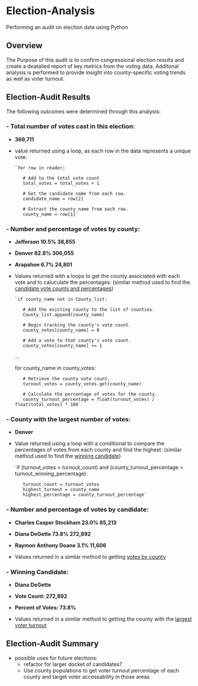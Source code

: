 # Election-Analysis
Performing an audit on election data using Python 

## Overview
The Purpose of this audit is to confirm congressional election results and create a deatailed report of key metrics from the voting data. Additonal analysis is performed to provide insight into county-specific voting trends as well as voter turnout. 

## Election-Audit Results

The following outcomes were determined through this analysis: 

### - Total number of votes cast in this election:
   - **369,711**
   - value returned using a loop, as each row in the data represents a unique vote:
        
         `for row in reader:
            
            # Add to the total vote count
            total_votes = total_votes + 1
        
            # Get the candidate name from each row.
            candidate_name = row[2]

            # Extract the county name from each row.
            county_name = row[1]`

### - Number and percentage of votes by county:
   - **Jefferson   10.5%   38,855**
   - **Denver      82.8%   306,055**
   - **Arapahoe    6.7%    24,801**
  
   - Values returned with a loops to get the county associated with each vote and to caluculate the percentages:
   (similar method used to find the [candidate vote counts and percentages](https://github.com/TheodoraNell/Election-Analysis/blob/main/README.md#--number-and-percentage-of-votes-by-candidate))
       
         `if county_name not in County_list:
        
            # Add the existing county to the list of counties.
            County_list.append(county_name)

            # Begin tracking the county's vote count.
            county_votes[county_name] = 0

            # Add a vote to that county's vote count.
            county_votes[county_name] += 1
        
        ...
        
        for county_name in county_votes:

            # Retrieve the county vote count.
            turnout_votes = county_votes.get(county_name)
            
            # Calculate the percentage of votes for the county.
            county_turnout_percentage = float(turnout_votes) / float(total_votes) * 100`
        
### - County with the largest number of votes: 
   - **Denver**
   - Value returned using a loop with a conditional to compare the percentages of votes from each county and find the highest:
   (similar method used to find the [winning candidate](https://github.com/TheodoraNell/Election-Analysis/blob/main/README.md#--winning-candidate-diana-degette))

        `if (turnout_votes > turnout_count) and (county_turnout_percentage > turnout_winning_percentage):
        
            turnout_count = turnout_votes
            highest_turnout = county_name
            highest_percentage = county_turnout_percentage`

### - Number and percentage of votes by candidate:
   - **Charles Casper Stockham   23.0%   85,213**
   - **Diana DeGette             73.8%   272,892**
   - **Raymon Anthony Doane      3.1%    11,606**
  
   - Values returned in a similar method to getting [votes by county](https://github.com/TheodoraNell/Election-Analysis/blob/main/README.md#--number-and-percentage-of-votes-by-county)

### - Winning Candidate: 
   - **Diana DeGette**
   - **Vote Count: 272,892**
   - **Percent of Votes: 73.8%**
  
   - Values returned in a similar method to getting the county with the [largest voter turnout](https://github.com/TheodoraNell/Election-Analysis/blob/main/README.md#--county-with-the-largest-number-of-votes-denver)
      
      
## Election-Audit Summary

- possible uses for future elections: 
  - refactor for larger docket of candidates? 
  - Use county populations to get voter turnout percentage of each county and target voter accessability in those areas
